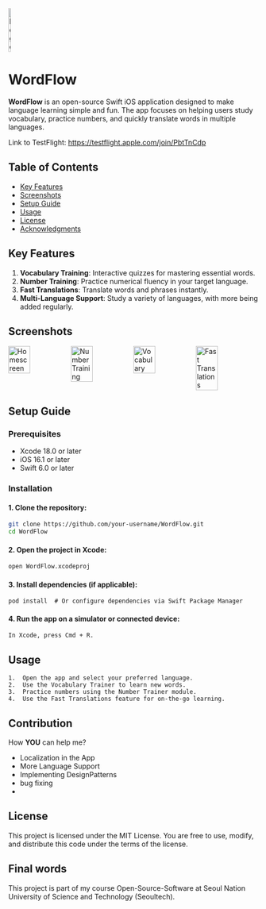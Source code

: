 <div style="display: flex; justify-content: space-between;">
<img src="https://github.com/user-attachments/assets/ea1d82c7-7a0d-45f3-8162-2890e4f7494f" alt="logo" width="10%"/>
</div>
	
 # WordFlow
**WordFlow** is an open-source Swift iOS application designed to make language learning simple and fun. The app focuses on helping users study vocabulary, practice numbers, and quickly translate words in multiple languages.

Link to TestFlight: https://testflight.apple.com/join/PbtTnCdp

## Table of Contents
- [Key Features](#key-features)
- [Screenshots](#screenshots)
- [Setup Guide](#setup-guide)
- [Usage](#usage)
- [License](#license)
- [Acknowledgments](#acknowledgments)

## Key Features
1. **Vocabulary Training**: Interactive quizzes for mastering essential words.
2. **Number Training**: Practice numerical fluency in your target language.
3. **Fast Translations**: Translate words and phrases instantly.
4. **Multi-Language Support**: Study a variety of languages, with more being added regularly.

## Screenshots

<div style="display: flex; justify-content: space-between;">
<img src="https://github.com/user-attachments/assets/83469556-b03a-4ed0-9706-69e2b2cc63a7" alt="Homescreen" width="35%" />

<img src="https://github.com/user-attachments/assets/856981f5-0a9c-4ca3-b828-ec469ad8eb6a" alt="Number Training" width="35%" />

<img src="https://github.com/user-attachments/assets/4a9a08e5-b0ae-462d-82e0-9ea414c61827" alt="Vocabulary" width="35%" />
<img src="https://github.com/user-attachments/assets/420665a6-d9aa-4a4a-b1e6-70c3fc44ed56" alt="Fast Translations" width="35%" />
</div>

## Setup Guide

### Prerequisites
- Xcode 18.0 or later
- iOS 16.1 or later
- Swift 6.0 or later

### Installation
#### 1. Clone the repository:
   ```bash
   git clone https://github.com/your-username/WordFlow.git
   cd WordFlow
   ```
#### 2. Open the project in Xcode:
   ```bash
   open WordFlow.xcodeproj
   ```
#### 3. Install dependencies (if applicable):
   ```
   pod install  # Or configure dependencies via Swift Package Manager
   ```
#### 4. Run the app on a simulator or connected device:
   ```
   In Xcode, press Cmd + R.
   ```

## Usage
	1.	Open the app and select your preferred language.
	2.	Use the Vocabulary Trainer to learn new words.
	3.	Practice numbers using the Number Trainer module.
	4.	Use the Fast Translations feature for on-the-go learning.

 ## Contribution
 How **YOU** can help me?
- Localization in the App
- More Language Support
- Implementing DesignPatterns
- bug fixing
- 

 ## License
 This project is licensed under the MIT License. You are free to use, modify, and distribute this code under the terms of the license.

 ## Final words
 This project is part of my course Open-Source-Software at Seoul Nation University of Science and Technology (Seoultech).

